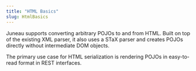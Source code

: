 ```yaml
---
title: "HTML Basics"
slug: HtmlBasics
---
```


Juneau supports converting arbitrary POJOs to and from HTML.
Built on top of the existing XML parser, it also uses a STaX parser and creates POJOs directly without intermediate DOM
objects.

The primary use case for HTML serialization is rendering POJOs in easy-to-read format in REST interfaces.
